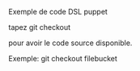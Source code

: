 Exemple de code DSL puppet

tapez git checkout <fonctionnalite>

pour avoir le code source disponible.

Exemple:  git checkout filebucket

